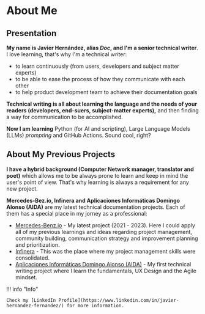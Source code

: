 # About Me       

## Presentation

**My name is Javier Hernández, alias _Doc_, and I'm a senior technical writer**. I love learning, that's why I'm a technical writer:   

* to learn continuously (from users, developers and subject matter experts)  
* to be able to ease the process of how they communicate with each other  
* to help product development team to achieve their documentation goals

**Technical writing is all about learning the language and the needs of your readers (developers, end-suers, subject-matter experts),** and then finding a way for communication to be accomplished. 

**Now I am learning** Python (for AI and scripting), Large Language Models (LLMs) _prompting_ and GitHub Actions.
Sound cool, right?    

## About My Previous Projects  

**I have a hybrid background (Computer Network manager, translator and poet)** which allows me to be always prone to learn and keep in mind the user's point of view. That's why learning is always a requirement for any new project.   

**Mercedes-Bez.io, Infinera and Aplicaciones Informáticas Domingo Alonso (AIDA)** are my latest technical documentation projects. Each of them has a special place in my jorney as a professional:  

* [Mercedes-Benz.io](https://www.mercedes-benz.io/) - My latest project (2021 - 2023). Here I could apply all of my previous learnings and ideas regarding project management, community building, communication strategy and improvement planning and prioritization.  
* [Infinera](https://www.infinera.com/) - This was the place where my project management skills were consolidated.  
* [Aplicaciones Informáticas Domingo Alonso (AIDA)](https://www.domingoalonsogroup.com/en/branchs/aida) -  My first technical writing project where I learn the fundamentals, UX Design and the Agile mindset.   

!!! info "Info"  

    Check my [LinkedIn Profile](https://www.linkedin.com/in/javier-hernandez-fernandez/) for more information.  




